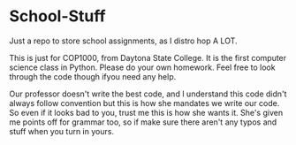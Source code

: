 # School-Stuff
Just a repo to store school assignments, as I distro hop A LOT. 

This is just for COP1000, from Daytona State College. It is the first computer science class in Python. Please do your own homework.
Feel free to look through the code though ifyou need any help. 

Our professor doesn't write the best code, and I understand this code didn't always follow convention but this is how she mandates we write our code.
So even if it looks bad to you, trust me this is how she wants it. She's given me points off for grammar too, so if make sure there aren't any typos and stuff when you turn in yours.
